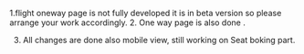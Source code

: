 1.flight oneway page is not fully developed it is in beta version so please arrange your work accordingly.
2. One way page is also done .

3. All changes are done also mobile view, still working on Seat boking part.
